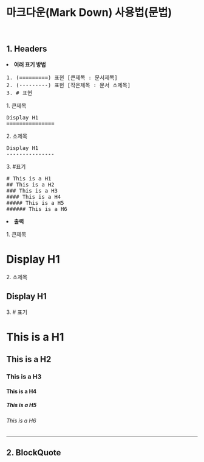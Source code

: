  <link href="Antimony.css" rel="stylesheet"></link>

# 마크다운(Mark Down) 사용법(문법)

<br>

## 1. Headers

<li><strong>여러 표기 방법</strong>
<pre>
1. (=========) 표현 [큰제목 : 문서제목]
2. (---------) 표현 [작은제목 : 문서 소제목] 
3. # 표현
</pre>

<oi>1. 큰제목
<pre>
Display H1
===============
</pre>

<oi>2. 소제목
<pre>
Display H1
---------------
</pre>

<oi>3. #표기
<pre>
# This is a H1
## This is a H2
### This is a H3
#### This is a H4
##### This is a H5
###### This is a H6
</pre>

<li><strong>출력</strong>

<oi>1. 큰제목

Display H1
===============

<oi>2. 소제목

Display H1
---------------

<oi>3. # 표기

# This is a H1
## This is a H2
### This is a H3
#### This is a H4
##### This is a H5
###### This is a H6

<hr>

## 2. BlockQuote
